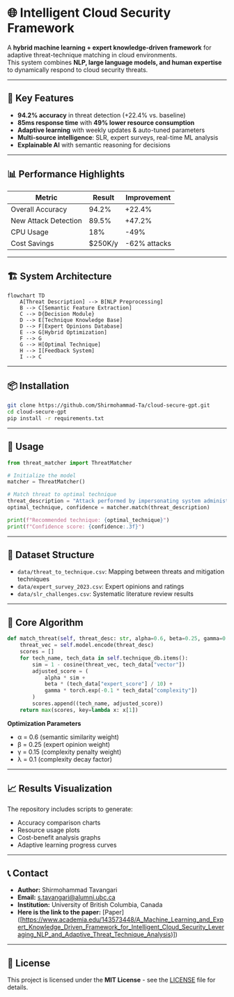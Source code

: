 # 🌐 Intelligent Cloud Security Framework

A **hybrid machine learning + expert knowledge-driven framework** for adaptive threat-technique matching in cloud environments.  
This system combines **NLP, large language models, and human expertise** to dynamically respond to cloud security threats.

---

## 🚀 Key Features
- **94.2% accuracy** in threat detection (+22.4% vs. baseline)  
- **85ms response time** with **49% lower resource consumption**  
- **Adaptive learning** with weekly updates & auto-tuned parameters  
- **Multi-source intelligence**: SLR, expert surveys, real-time ML analysis  
- **Explainable AI** with semantic reasoning for decisions  

---

## 📊 Performance Highlights

| Metric              | Result  | Improvement |
|---------------------|---------|-------------|
| Overall Accuracy    | 94.2%   | +22.4%      |
| New Attack Detection| 89.5%   | +47.2%      |
| CPU Usage           | 18%     | -49%        |
| Cost Savings        | $250K/y | -62% attacks|

---

## 🏗️ System Architecture

```mermaid
flowchart TD
    A[Threat Description] --> B[NLP Preprocessing]
    B --> C[Semantic Feature Extraction]
    C --> D{Decision Module}
    D --> E[Technique Knowledge Base]
    D --> F[Expert Opinions Database]
    E --> G[Hybrid Optimization]
    F --> G
    G --> H[Optimal Technique]
    H --> I[Feedback System]
    I --> C
```

---

## 📦 Installation

```bash
git clone https://github.com/Shirmohammad-Ta/cloud-secure-gpt.git
cd cloud-secure-gpt
pip install -r requirements.txt
```

---

## 🧮 Usage

```python
from threat_matcher import ThreatMatcher

# Initialize the model
matcher = ThreatMatcher()

# Match threat to optimal technique
threat_description = "Attack performed by impersonating system administrator"
optimal_technique, confidence = matcher.match(threat_description)

print(f"Recommended technique: {optimal_technique}")
print(f"Confidence score: {confidence:.3f}")
```

---

## 📁 Dataset Structure
- `data/threat_to_technique.csv`: Mapping between threats and mitigation techniques  
- `data/expert_survey_2023.csv`: Expert opinions and ratings  
- `data/slr_challenges.csv`: Systematic literature review results  

---

## 🎯 Core Algorithm

```python
def match_threat(self, threat_desc: str, alpha=0.6, beta=0.25, gamma=0.15):
    threat_vec = self.model.encode(threat_desc)
    scores = []
    for tech_name, tech_data in self.technique_db.items():
        sim = 1 - cosine(threat_vec, tech_data["vector"])
        adjusted_score = (
            alpha * sim +
            beta * (tech_data["expert_score"] / 10) +
            gamma * torch.exp(-0.1 * tech_data["complexity"])
        )
        scores.append((tech_name, adjusted_score))
    return max(scores, key=lambda x: x[1])
```

**Optimization Parameters**  
- α = 0.6 (semantic similarity weight)  
- β = 0.25 (expert opinion weight)  
- γ = 0.15 (complexity penalty weight)  
- λ = 0.1 (complexity decay factor)  

---

## 📈 Results Visualization
The repository includes scripts to generate:  
- Accuracy comparison charts  
- Resource usage plots  
- Cost-benefit analysis graphs  
- Adaptive learning progress curves  

---

## 📞 Contact
- **Author:** Shirmohammad Tavangari  
- **Email:** s.tavangari@alumni.ubc.ca  
- **Institution:** University of British Columbia, Canada  
- **Here is the link to the paper:** [Paper] ([https://www.academia.edu/143573448/A_Machine_Learning_and_Expert_Knowledge_Driven_Framework_for_Intelligent_Cloud_Security_Leveraging_NLP_and_Adaptive_Threat_Technique_Analysis)])

---

## 📄 License
This project is licensed under the **MIT License** - see the [LICENSE](LICENSE) file for details.

